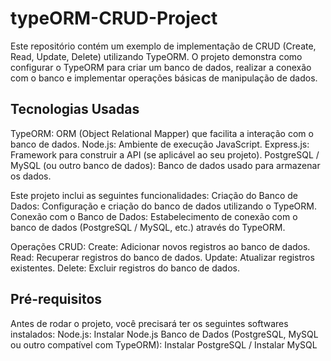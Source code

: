 # typeORM-CRUD-Project

Este repositório contém um exemplo de implementação de CRUD (Create, Read, Update, Delete) utilizando TypeORM. O projeto demonstra como configurar o TypeORM para criar um banco de dados, realizar a conexão com o banco e implementar operações básicas de manipulação de dados.

## Tecnologias Usadas
TypeORM: ORM (Object Relational Mapper) que facilita a interação com o banco de dados.
Node.js: Ambiente de execução JavaScript.
Express.js: Framework para construir a API (se aplicável ao seu projeto).
PostgreSQL / MySQL (ou outro banco de dados): Banco de dados usado para armazenar os dados.

Este projeto inclui as seguintes funcionalidades:
Criação do Banco de Dados:
Configuração e criação do banco de dados utilizando o TypeORM.
Conexão com o Banco de Dados:
Estabelecimento de conexão com o banco de dados (PostgreSQL / MySQL, etc.) através do TypeORM.

Operações CRUD:
Create: Adicionar novos registros ao banco de dados.
Read: Recuperar registros do banco de dados.
Update: Atualizar registros existentes.
Delete: Excluir registros do banco de dados.

## Pré-requisitos
Antes de rodar o projeto, você precisará ter os seguintes softwares instalados:
Node.js: Instalar Node.js
Banco de Dados (PostgreSQL, MySQL ou outro compatível com TypeORM): Instalar PostgreSQL / Instalar MySQL
